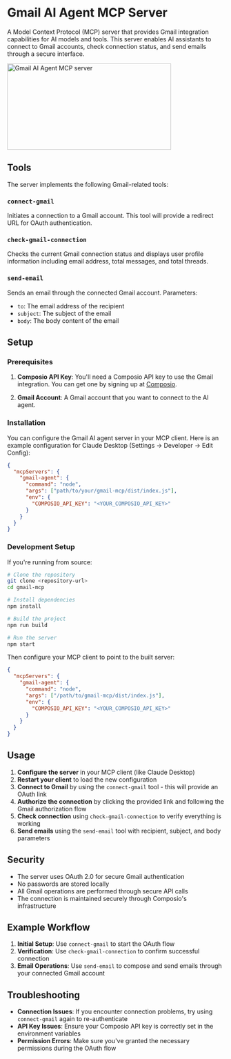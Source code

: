 # Gmail AI Agent MCP Server

A Model Context Protocol (MCP) server that provides Gmail integration capabilities for AI models and tools. This server enables AI assistants to connect to Gmail accounts, check connection status, and send emails through a secure interface.

<a href="https://glama.ai/mcp/servers/d316l4kyh7">
  <img width="380" height="200" src="https://glama.ai/mcp/servers/d316l4kyh7/badge" alt="Gmail AI Agent MCP server" />
</a>

## Tools

The server implements the following Gmail-related tools:

### `connect-gmail`
Initiates a connection to a Gmail account. This tool will provide a redirect URL for OAuth authentication.

### `check-gmail-connection`
Checks the current Gmail connection status and displays user profile information including email address, total messages, and total threads.

### `send-email`
Sends an email through the connected Gmail account. Parameters:
- `to`: The email address of the recipient
- `subject`: The subject of the email
- `body`: The body content of the email

## Setup

### Prerequisites

1. **Composio API Key**: You'll need a Composio API key to use the Gmail integration. You can get one by signing up at [Composio](https://composio.dev/).

2. **Gmail Account**: A Gmail account that you want to connect to the AI agent.

### Installation

You can configure the Gmail AI agent server in your MCP client. Here is an example configuration for Claude Desktop (Settings -> Developer -> Edit Config):

```json
{
  "mcpServers": {
    "gmail-agent": {
      "command": "node",
      "args": ["path/to/your/gmail-mcp/dist/index.js"],
      "env": {
        "COMPOSIO_API_KEY": "<YOUR_COMPOSIO_API_KEY>"
      }
    }
  }
}
```

### Development Setup

If you're running from source:

```bash
# Clone the repository
git clone <repository-url>
cd gmail-mcp

# Install dependencies
npm install

# Build the project
npm run build

# Run the server
npm start
```

Then configure your MCP client to point to the built server:

```json
{
  "mcpServers": {
    "gmail-agent": {
      "command": "node",
      "args": ["/path/to/gmail-mcp/dist/index.js"],
      "env": {
        "COMPOSIO_API_KEY": "<YOUR_COMPOSIO_API_KEY>"
      }
    }
  }
}
```

## Usage

1. **Configure the server** in your MCP client (like Claude Desktop)
2. **Restart your client** to load the new configuration
3. **Connect to Gmail** by using the `connect-gmail` tool - this will provide an OAuth link
4. **Authorize the connection** by clicking the provided link and following the Gmail authorization flow
5. **Check connection** using `check-gmail-connection` to verify everything is working
6. **Send emails** using the `send-email` tool with recipient, subject, and body parameters

## Security

- The server uses OAuth 2.0 for secure Gmail authentication
- No passwords are stored locally
- All Gmail operations are performed through secure API calls
- The connection is maintained securely through Composio's infrastructure

## Example Workflow

1. **Initial Setup**: Use `connect-gmail` to start the OAuth flow
2. **Verification**: Use `check-gmail-connection` to confirm successful connection
3. **Email Operations**: Use `send-email` to compose and send emails through your connected Gmail account

## Troubleshooting

- **Connection Issues**: If you encounter connection problems, try using `connect-gmail` again to re-authenticate
- **API Key Issues**: Ensure your Composio API key is correctly set in the environment variables
- **Permission Errors**: Make sure you've granted the necessary permissions during the OAuth flow
